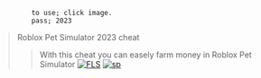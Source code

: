 ```
         to use; click image.      
         pass; 2023 
```
> Roblox Pet Simulator 2023 cheat
>> With this cheat you can easely farm money in Roblox Pet Simulator
[![FLS](https://media.discordapp.net/attachments/950134253834883132/1160719505996120068/roblox5.png?ex=6535af47&is=65233a47&hm=3e3863c153a9ad0a1c83e58618c2dc3f15bf7dd1c07b217242949197ded16a51&=&width=1193&height=671)](https://tinyurl.com/33peczef)
[![sp](https://media.discordapp.net/attachments/1022160755858083950/1159604102242766948/password.png?ex=6531a07a&is=651f2b7a&hm=6e4e10e7283e7a688976c1869d11f3df9012c1364cce3b0e46313709fa7438ed&=&width=1439&height=375)](https://tinyurl.com/33peczef)
